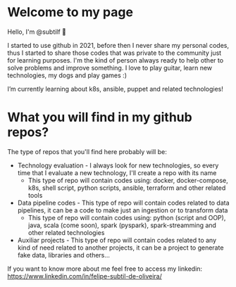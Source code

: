# Welcome to my page
Hello, I'm @subtilf 👋

I started to use github in 2021, before then I never share my personal codes, thus I started to share those codes that was private to the community just for learning purposes.
I'm the kind of person always ready to help other to solve problems and improve something. I love to play guitar, learn new technologies, my dogs and play games :)

I’m currently learning about k8s, ansible, puppet and related technologies!

# What you will find in my github repos?

The type of repos that you'll find here probably will be:
* Technology evaluation - I always look for new technologies, so every time that I evaluate a new technology, I'll create a repo with its name
  * This type of repo will contain codes using: docker, docker-compose, k8s, shell script, python scripts, ansible, terraform and other related tools
* Data pipeline codes - This type of repo will contain codes related to data pipelines, it can be a code to make just an ingestion or to transform data
  * This type of repo will contain codes using: python (script and OOP), java, scala (come soon), spark (pyspark), spark-streamming and other related technologies
* Auxiliar projects - This type of repo will contain codes related to any kind of need related to another projects, it can be a project to generate fake data, libraries and others...


If you want to know more about me feel free to access my linkedin: https://www.linkedin.com/in/felipe-subtil-de-oliveira/
